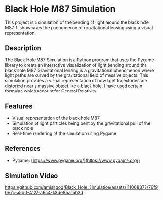 # Black Hole M87 Simulation

This project is a simulation of the bending of light around the black hole M87. It showcases the phenomenon of gravitational lensing using a visual representation.

## Description

The Black Hole M87 Simulation is a Python program that uses the Pygame library to create an interactive visualization of light bending around the black hole M87. Gravitational lensing is a gravitational phenomenon where light paths are curved by the gravitational field of massive objects. This simulation provides a visual representation of how light trajectories are distorted near a massive object like a black hole. I have used certain formulas which account for General Relativity.

## Features

- Visual representation of the black hole M87
- Simulation of light particles being bent by the gravitational pull of the black hole
- Real-time rendering of the simulation using Pygame

## References

- Pygame: [https://www.pygame.org/](https://www.pygame.org/)

## Simulation Video

https://github.com/amishgog/Black_Hole_Simulation/assets/111068373/76f90e7c-a5b0-4127-a6c4-53de85aa5b3d
